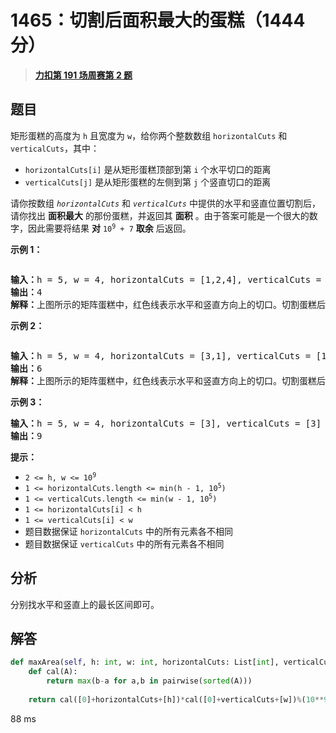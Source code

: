 # 1465：切割后面积最大的蛋糕（1444 分）


> <u>**[力扣第 191 场周赛第 2 题](https://leetcode.cn/problems/maximum-area-of-a-piece-of-cake-after-horizontal-and-vertical-cuts/)**</u>

## 题目

<p>矩形蛋糕的高度为 <code>h</code> 且宽度为 <code>w</code>，给你两个整数数组 <code>horizontalCuts</code> 和 <code>verticalCuts</code>，其中：</p>

<ul>
<li> <code>horizontalCuts[i]</code> 是从矩形蛋糕顶部到第  <code>i</code> 个水平切口的距离</li>
<li><code>verticalCuts[j]</code> 是从矩形蛋糕的左侧到第 <code>j</code> 个竖直切口的距离</li>
</ul>

<p>请你按数组 <em><code>horizontalCuts</code> </em>和<em> <code>verticalCuts</code> </em>中提供的水平和竖直位置切割后，请你找出 <strong>面积最大</strong> 的那份蛋糕，并返回其 <strong>面积</strong> 。由于答案可能是一个很大的数字，因此需要将结果 <strong>对</strong> <code>10<sup>9</sup> + 7</code> <strong>取余</strong> 后返回。</p>



<p><strong>示例 1：</strong></p>

<p><img alt="" src="https://assets.leetcode-cn.com/aliyun-lc-upload/uploads/2020/05/30/leetcode_max_area_2.png" /></p>

<pre>
<strong>输入：</strong>h = 5, w = 4, horizontalCuts = [1,2,4], verticalCuts = [1,3]
<strong>输出：</strong>4
<strong>解释：</strong>上图所示的矩阵蛋糕中，红色线表示水平和竖直方向上的切口。切割蛋糕后，绿色的那份蛋糕面积最大。
</pre>

<p><strong>示例 2：</strong></p>

<p><strong><img alt="" src="https://assets.leetcode-cn.com/aliyun-lc-upload/uploads/2020/05/30/leetcode_max_area_3.png" /></strong></p>

<pre>
<strong>输入：</strong>h = 5, w = 4, horizontalCuts = [3,1], verticalCuts = [1]
<strong>输出：</strong>6
<strong>解释：</strong>上图所示的矩阵蛋糕中，红色线表示水平和竖直方向上的切口。切割蛋糕后，绿色和黄色的两份蛋糕面积最大。</pre>

<p><strong>示例 3：</strong></p>

<pre>
<strong>输入：</strong>h = 5, w = 4, horizontalCuts = [3], verticalCuts = [3]
<strong>输出：</strong>9
</pre>



<p><strong>提示：</strong></p>

<ul>
<li><code>2 &lt;= h, w &lt;= 10<sup>9</sup></code></li>
<li><code>1 &lt;= horizontalCuts.length &lt;= min(h - 1, 10<sup>5</sup>)</code></li>
<li><code>1 &lt;= verticalCuts.length &lt;= min(w - 1, 10<sup>5</sup>)</code></li>
<li><code>1 &lt;= horizontalCuts[i] &lt; h</code></li>
<li><code>1 &lt;= verticalCuts[i] &lt; w</code></li>
<li>题目数据保证 <code>horizontalCuts</code> 中的所有元素各不相同</li>
<li>题目数据保证 <code>verticalCuts</code> 中的所有元素各不相同</li>
</ul>




## 分析

分别找水平和竖直上的最长区间即可。


## 解答


```python
def maxArea(self, h: int, w: int, horizontalCuts: List[int], verticalCuts: List[int]) -> int:
	def cal(A):
		return max(b-a for a,b in pairwise(sorted(A)))
	
	return cal([0]+horizontalCuts+[h])*cal([0]+verticalCuts+[w])%(10**9+7)
```
88 ms
